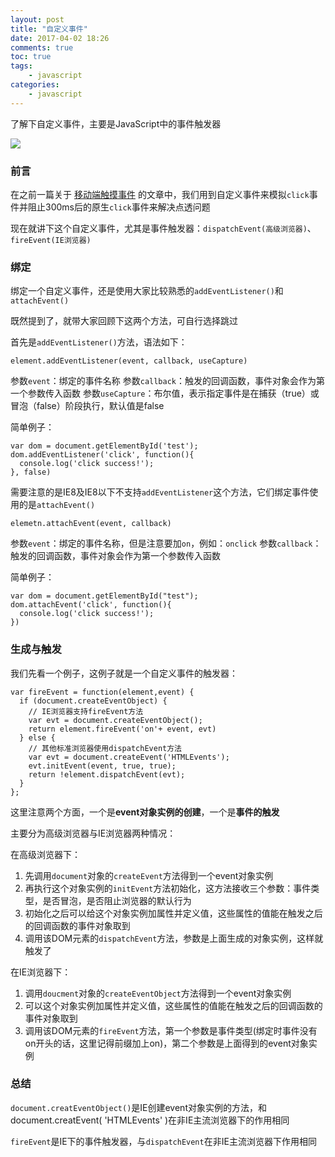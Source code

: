 ```yaml
---
layout: post
title: "自定义事件"
date: 2017-04-02 18:26
comments: true
toc: true
tags: 
	- javascript
categories: 
	- javascript
---
```


了解下自定义事件，主要是JavaScript中的事件触发器

![](/assets/blogImg/custom-event.jpg)

<!-- more -->

### 前言

在之前一篇关于 [移动端触摸事件](/2017/03/25/mobile-events/) 的文章中，我们用到自定义事件来模拟``click``事件并阻止300ms后的原生``click``事件来解决点透问题

现在就讲下这个自定义事件，尤其是事件触发器：``dispatchEvent(高级浏览器)``、``fireEvent(IE浏览器)``

### 绑定

绑定一个自定义事件，还是使用大家比较熟悉的``addEventListener()``和``attachEvent()``

既然提到了，就带大家回顾下这两个方法，可自行选择跳过

首先是``addEventListener()``方法，语法如下：
```
element.addEventListener(event, callback, useCapture)
```
参数``event``：绑定的事件名称
参数``callback``：触发的回调函数，事件对象会作为第一个参数传入函数
参数``useCapture``：布尔值，表示指定事件是在捕获（true）或冒泡（false）阶段执行，默认值是false

简单例子：
```
var dom = document.getElementById('test');
dom.addEventListener('click', function(){
  console.log('click success!');
}, false)
```

需要注意的是IE8及IE8以下不支持``addEventListener``这个方法，它们绑定事件使用的是``attachEvent()``

```
elemetn.attachEvent(event, callback)
```
参数``event``：绑定的事件名称，但是注意要加``on``，例如：``onclick``
参数``callback``：触发的回调函数，事件对象会作为第一个参数传入函数

简单例子：
```
var dom = document.getElementById("test");
dom.attachEvent('click', function(){
  console.log('click success!');
})
```


### 生成与触发

我们先看一个例子，这例子就是一个自定义事件的触发器：

```
var fireEvent = function(element,event) {  
  if (document.createEventObject) {  
    // IE浏览器支持fireEvent方法  
    var evt = document.createEventObject();  
    return element.fireEvent('on'+ event, evt)  
  } else {  
    // 其他标准浏览器使用dispatchEvent方法  
    var evt = document.createEvent('HTMLEvents');   
    evt.initEvent(event, true, true);  
    return !element.dispatchEvent(evt);  
  }  
};
```

这里注意两个方面，一个是**event对象实例的创建**，一个是**事件的触发**

主要分为高级浏览器与IE浏览器两种情况：

在高级浏览器下：
1. 先调用``document``对象的``createEvent``方法得到一个event对象实例
2. 再执行这个对象实例的``initEvent``方法初始化，这方法接收三个参数：事件类型，是否冒泡，是否阻止浏览器的默认行为
3. 初始化之后可以给这个对象实例加属性并定义值，这些属性的值能在触发之后的回调函数的事件对象取到
4. 调用该DOM元素的``dispatchEvent``方法，参数是上面生成的对象实例，这样就触发了

在IE浏览器下：
1. 调用``doucment``对象的``createEventObject``方法得到一个event对象实例
2. 可以这个对象实例加属性并定义值，这些属性的值能在触发之后的回调函数的事件对象取到
3. 调用该DOM元素的``fireEvent``方法，第一个参数是事件类型(绑定时事件没有on开头的话，这里记得前缀加上on)，第二个参数是上面得到的event对象实例


### 总结

``document.creatEventObject()``是IE创建event对象实例的方法，和document.creatEvent( 'HTMLEvents' )在非IE主流浏览器下的作用相同

``fireEvent``是IE下的事件触发器，与``dispatchEvent``在非IE主流浏览器下作用相同


